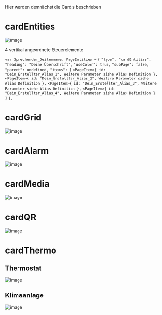 Hier werden demnächst die Card's beschrieben

# cardEntities
![image](https://user-images.githubusercontent.com/102996011/190120141-13da0024-261d-4cd9-a104-13416c224004.png)

4 vertikal angeordnete Steuerelemente

`var Sprechender_Seitenname: PageEntities =`
`{`
    `"type": "cardEntities",`
    `"heading": "Deine Überschrift",`
    `"useColor": true,`
    `"subPage": false,`
    `"parent": undefined,`
    `"items": [`
        `<PageItem>{ id: "Dein_Erstellter_Alias_1", Weitere Parameter siehe Alias Definition },`
        `<PageItem>{ id: "Dein_Erstellter_Alias_2", Weitere Parameter siehe Alias Definition },`
        `<PageItem>{ id: "Dein_Erstellter_Alias_3", Weitere Parameter siehe Alias Definition },`
        `<PageItem>{ id: "Dein_Erstellter_Alias_4", Weitere Parameter siehe Alias Definition }`
    `]`
`};`

# cardGrid
![image](https://user-images.githubusercontent.com/102996011/190120023-c9e0477c-0d06-4484-af27-be2f6fe810d3.png)

# cardAlarm
![image](https://user-images.githubusercontent.com/102996011/190120272-82c6b418-c9dc-4338-a0a3-53da8bec0bac.png)

# cardMedia
![image](https://user-images.githubusercontent.com/102996011/190122037-00514a10-513f-42a6-b81b-fd57c0ea3381.png)

# cardQR
![image](https://user-images.githubusercontent.com/102996011/190121115-436dc34d-3a89-4809-a3c6-2c6132938fd1.png)

# cardThermo
## Thermostat
![image](https://user-images.githubusercontent.com/102996011/190120470-f0b84f87-dc46-4cf2-8e08-598331168aab.png)

## Klimaanlage
![image](https://user-images.githubusercontent.com/102996011/190120711-59097159-847e-49d7-9545-a460dc271d13.png)

